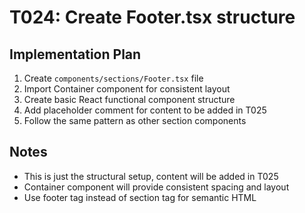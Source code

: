 # T024: Create Footer.tsx structure

## Implementation Plan

1. Create `components/sections/Footer.tsx` file
2. Import Container component for consistent layout
3. Create basic React functional component structure
4. Add placeholder comment for content to be added in T025
5. Follow the same pattern as other section components

## Notes

- This is just the structural setup, content will be added in T025
- Container component will provide consistent spacing and layout
- Use footer tag instead of section tag for semantic HTML